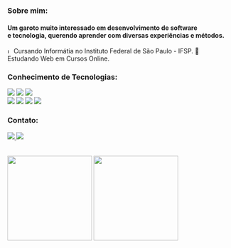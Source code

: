 
### Sobre mim:

<h4>Um garoto muito interessado em desenvolvimento de software<br/>e tecnologia, querendo aprender com diversas experiências e métodos.</h4>

<div>
  <img src="IF.png" alt="IF" width="10"/> Cursando Informátia no Instituto Federal de São Paulo - IFSP.
  📖 Estudando Web em Cursos Online.
</div>



### Conhecimento de Tecnologias:

<div>
  <img src="https://img.shields.io/badge/HTML5-E34F26?style=for-the-badge&logo=html5&logoColor=white"/>
  <img src="https://img.shields.io/badge/CSS3-1572B6?style=for-the-badge&logo=css3&logoColor=white"/>
  <img src="https://img.shields.io/badge/JavaScript-323330?style=for-the-badge&logo=javascript&logoColor=F7DF1E"/>
  <br/>
  <img src="https://img.shields.io/badge/C-00599C?style=for-the-badge&logo=c&logoColor=white"/>
  <img src="https://img.shields.io/badge/Java-ED8B00?style=for-the-badge&logo=openjdk&logoColor=white"/>
  <img src="https://img.shields.io/badge/MySQL-005C84?style=for-the-badge&logo=mysql&logoColor=white"/>
  <img src="https://img.shields.io/badge/Windows-0078D6?style=for-the-badge&logo=windows&logoColor=white"/>
</div>

### Contato:

<div>
  <a href="https://www.linkedin.com/in/igor-de-almeida-aguiar-developer" target="_blank">
    <img src="https://img.shields.io/badge/LinkedIn-0A66C2.svg?style=for-the-badge&logo=LinkedIn&logoColor=white"/>
  </a>
  <a href = "mailto:aguiarigor365@gmail.com">
    <img src="https://img.shields.io/badge/Gmail-EA4335.svg?style=for-the-badge&logo=Gmail&logoColor=white" target="_blank">
  </a>
</div>

<br/>
<br/>

<div>
    <img height="190em" src="https://github-readme-stats.vercel.app/api?username=AguiarIgor&show_icons=true&theme=nightowl&count_private=true"/>
    <img height="190em" src="https://github-readme-stats.vercel.app/api/top-langs/?username=AguiarIgor&layout=compact&langs_count=16&theme=nightowl"/>
</div>
